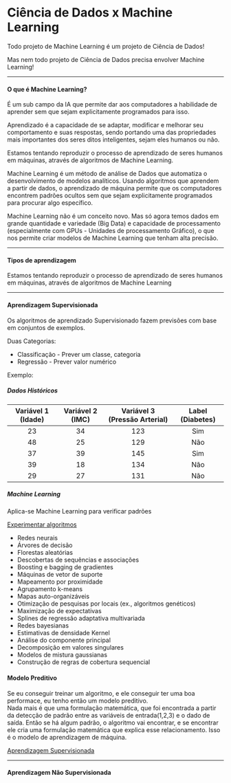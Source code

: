 # Ciência de Dados x Machine Learning

Todo projeto de Machine Learning é um projeto de Ciência de Dados! 

Mas nem todo projeto de Ciência de Dados precisa envolver Machine Learning!
___
#### O que é Machine Learning?

É um sub campo da IA que permite dar aos computadores a habilidade de aprender sem que sejam explicitamente programados para isso.

Aprendizado é a capacidade de se adaptar, modificar e melhorar seu comportamento e suas respostas, 
sendo portando uma das propriedades mais importantes dos seres ditos inteligentes, sejam eles humanos ou não.

Estamos tentando reproduzir o processo de aprendizado de seres humanos em máquinas, através de algoritmos de Machine Learning.

Machine Learning é um método de análise de Dados que automatiza o desenvolvimento de modelos analíticos.
Usando algoritmos que aprendem a partir de dados, o aprendizado de máquina permite que os computadores encontrem padrões ocultos
sem que sejam explicitamente programados para procurar algo específico. 

Machine Learning não é um conceito novo. Mas só agora temos dados em grande quantidade e variedade (Big Data) e capacidade de 
processamento (especialmente com GPUs - Unidades de processamento Gráfico), o que nos permite criar modelos de 
Machine Learning que tenham alta precisão.

___
#### Tipos de aprendizagem

Estamos tentando reproduzir o processo de aprendizado de seres humanos em máquinas, através de algoritmos de Machine Learning
___
#### Aprendizagem Supervisionada 

Os algoritmos de aprendizado Supervisionado fazem previsões com base em conjuntos de exemplos.

Duas Categorias: 
* Classificação - Prever um classe, categoria
* Regressão     - Prever valor numérico

Exemplo:
##### Dados Históricos

Variável 1 (Idade) | Variável 2 (IMC) | Variável 3 (Pressão Arterial) | Label (Diabetes)
:-:|:-:|:-:|:-:
23|34|123|Sim
48|25|129|Não
37|39|145|Sim
39|18|134|Não
29|27|131|Não

##### Machine Learning

Aplica-se Machine Learning para verificar padrões

[Experimentar algoritmos](https://www.sas.com/pt_br/insights/analytics/machine-learning.html)
* Redes neurais
* Árvores de decisão
* Florestas aleatórias
* Descobertas de sequências e associações
* Boosting e bagging de gradientes
* Máquinas de vetor de suporte
* Mapeamento por proximidade
* Agrupamento k-means
* Mapas auto-organizáveis
* Otimização de pesquisas por locais (ex., algoritmos genéticos)
* Maximização de expectativas
* Splines de regressão adaptativa multivariada
* Redes bayesianas 
* Estimativas de densidade Kernel
* Análise do componente principal
* Decomposição em valores singulares
* Modelos de mistura gaussianas
* Construção de regras de cobertura sequencial

#### Modelo Preditivo

Se eu conseguir treinar um algoritmo, e ele conseguir ter uma boa performace, eu tenho então um modelo preditivo.  
Nada mais é que uma formulação matemática, que foi encontrada a partir da detecção de padrão entre as variáveis de entrada(1,2,3) e o dado de saída.
Então se há algum padrão, o algoritmo vai encontrar, e se encontrar ele cria uma formulação matemática que explica esse relacionamento.
Isso é o modelo de aprendizagem de máquina.

[Aprendizagem Supervisionada](https://prnt.sc/CfB7Cd_KR-pl)

___

#### Aprendizagem Não Supervisionada

